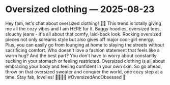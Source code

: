 # Oversized clothing — 2025-08-23

Hey fam, let's chat about oversized clothing! 🙌🏼 This trend is totally giving me all the cozy vibes and I am HERE for it. Baggy hoodies, oversized tees, slouchy jeans - it's all about that comfy, laid-back look. Rocking oversized pieces not only screams style but also gives off major cool-girl energy. Plus, you can easily go from lounging at home to slaying the streets without sacrificing comfort. Who doesn't love a fashion statement that feels like a warm hug? And the best part? You don't have to worry about constantly sucking in your stomach or feeling restricted. Oversized clothing is all about embracing your body and feeling confident in your own skin. So go ahead, throw on that oversized sweater and conquer the world, one cozy step at a time. Stay fab, lovelies! 💁🏻‍♀️✨ #OversizedAndObsessed 🖤